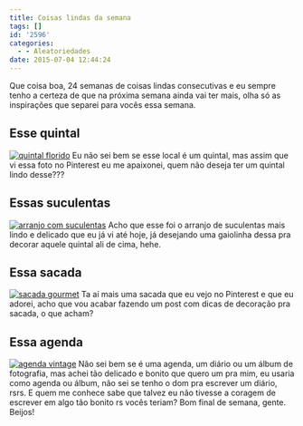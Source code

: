 ```yaml
---
title: Coisas lindas da semana
tags: []
id: '2596'
categories:
  - - Aleatoriedades
date: 2015-07-04 12:44:24
---
```


Que coisa boa, 24 semanas de coisas lindas consecutivas e eu sempre tenho a certeza de que na próxima semana ainda vai ter mais, olha só as inspirações que separei para vocês essa semana.

## Esse quintal

[![quintal florido ](http://natalia.blog.br/wp-content/uploads/2015/07/e299e526771975663b59361382126cfa-682x1024.jpg)](http://natalia.blog.br/wp-content/uploads/2015/07/e299e526771975663b59361382126cfa.jpg) Eu não sei bem se esse local é um quintal, mas assim que vi essa foto no Pinterest eu me apaixonei, quem não deseja ter um quintal lindo desse???

## Essas suculentas

[![arranjo com suculentas ](http://natalia.blog.br/wp-content/uploads/2015/07/7b5b8ddbc089a5dfe39dd4947dad93a3-681x1024.jpg)](http://natalia.blog.br/wp-content/uploads/2015/07/7b5b8ddbc089a5dfe39dd4947dad93a3.jpg) Acho que esse foi o arranjo de suculentas mais lindo e delicado que eu já vi até hoje, já desejando uma gaiolinha dessa pra decorar aquele quintal ali de cima, hehe.

## Essa sacada

[![sacada gourmet ](http://natalia.blog.br/wp-content/uploads/2015/07/fc663b4f7a76dd6304d34cff3d90481d.jpg)](http://natalia.blog.br/wp-content/uploads/2015/07/fc663b4f7a76dd6304d34cff3d90481d.jpg) Ta aí mais uma sacada que eu vejo no Pinterest e que eu adorei, acho que vou acabar fazendo um post com dicas de decoração pra sacada, o que acham?

## Essa agenda

[![agenda vintage](http://natalia.blog.br/wp-content/uploads/2015/07/f73295bb8842d7ae88fbdcb7dc811126.jpg)](http://natalia.blog.br/wp-content/uploads/2015/07/f73295bb8842d7ae88fbdcb7dc811126.jpg) Não sei bem se é uma agenda, um diário ou um álbum de fotografia, mas achei tão delicado e bonito que quero um pra mim, eu usaria como agenda ou álbum, não sei se tenho o dom pra escrever um diário, rsrs. E quem me conhece sabe que talvez eu não tivesse a coragem de escrever em algo tão bonito rs vocês teriam? Bom final de semana, gente. Beijos!